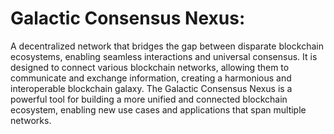 # Galactic Consensus Nexus: 

A decentralized network that bridges the gap between disparate blockchain ecosystems, enabling seamless interactions and universal consensus. It is designed to connect various blockchain networks, allowing them to communicate and exchange information, creating a harmonious and interoperable blockchain galaxy. The Galactic Consensus Nexus is a powerful tool for building a more unified and connected blockchain ecosystem, enabling new use cases and applications that span multiple networks.
